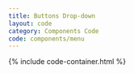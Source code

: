 ```yaml
---
title: Buttons Drop-down
layout: code
category: Components Code
code: components/menu
---
```


{% include code-container.html %}

